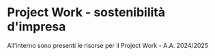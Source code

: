 # Project Work - sostenibilità d'impresa
All'interno sono presenti le risorse per il Project Work - A.A. 2024/2025
